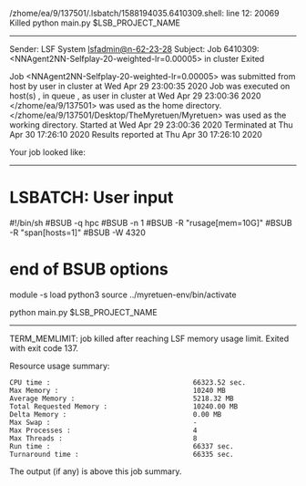 /zhome/ea/9/137501/.lsbatch/1588194035.6410309.shell: line 12: 20069 Killed                  python main.py $LSB_PROJECT_NAME

------------------------------------------------------------
Sender: LSF System <lsfadmin@n-62-23-28>
Subject: Job 6410309: <NNAgent2NN-Selfplay-20-weighted-lr=0.00005> in cluster <dcc> Exited

Job <NNAgent2NN-Selfplay-20-weighted-lr=0.00005> was submitted from host <n-62-30-6> by user <s183914> in cluster <dcc> at Wed Apr 29 23:00:35 2020
Job was executed on host(s) <n-62-23-28>, in queue <hpc>, as user <s183914> in cluster <dcc> at Wed Apr 29 23:00:36 2020
</zhome/ea/9/137501> was used as the home directory.
</zhome/ea/9/137501/Desktop/TheMyretuen/Myretuen> was used as the working directory.
Started at Wed Apr 29 23:00:36 2020
Terminated at Thu Apr 30 17:26:10 2020
Results reported at Thu Apr 30 17:26:10 2020

Your job looked like:

------------------------------------------------------------
# LSBATCH: User input
#!/bin/sh
#BSUB -q hpc
#BSUB -n 1
#BSUB -R "rusage[mem=10G]"
#BSUB -R "span[hosts=1]"
#BSUB -W 4320
# end of BSUB options

module -s load python3
source ../myretuen-env/bin/activate

python main.py $LSB_PROJECT_NAME


------------------------------------------------------------

TERM_MEMLIMIT: job killed after reaching LSF memory usage limit.
Exited with exit code 137.

Resource usage summary:

    CPU time :                                   66323.52 sec.
    Max Memory :                                 10240 MB
    Average Memory :                             5218.32 MB
    Total Requested Memory :                     10240.00 MB
    Delta Memory :                               0.00 MB
    Max Swap :                                   -
    Max Processes :                              4
    Max Threads :                                8
    Run time :                                   66337 sec.
    Turnaround time :                            66335 sec.

The output (if any) is above this job summary.

